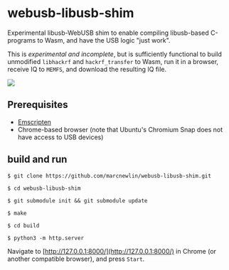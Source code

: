 # webusb-libusb-shim

Experimental libusb-WebUSB shim to enable compiling 
libusb-based C-programs to Wasm, and have the USB 
logic "just work".

This is *experimental and incomplete*, but is sufficiently functional to build unmodified `libhackrf` and `hackrf_transfer` to Wasm, run it in a browser,
receive IQ to `MEMFS`, and download the resulting IQ file.

![](demo.gif)

## Prerequisites

* [Emscripten](https://emscripten.org/docs/getting_started/downloads.html#platform-notes-installation-instructions-sdk)
* Chrome-based browser (note that Ubuntu's Chromium Snap does not have access to USB devices)

## build and run

```
$ git clone https://github.com/marcnewlin/webusb-libusb-shim.git

$ cd webusb-libusb-shim

$ git submodule init && git submodule update

$ make

$ cd build

$ python3 -m http.server
```

Navigate to [http://127.0.0.1:8000/](http://127.0.0.1:8000/) in Chrome (or another compatible browser), and press `Start`.

